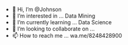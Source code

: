 - 👋 Hi, I’m @Johnson
- 👀 I’m interested in ... Data Mining
- 🌱 I’m currently learning ... Data Science
- 💞️ I’m looking to collaborate on ... 
- 📫 How to reach me ... wa.me/8248428900

<!---
johnsonjohn7/johnsonjohn7 is a ✨ special ✨ repository because its `README.md` (this file) appears on your GitHub profile.
You can click the Preview link to take a look at your changes.
--->
